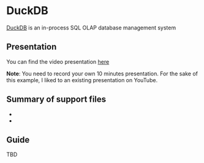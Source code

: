 # DuckDB

[DuckDB](https://duckdb.org/) is an in-process SQL OLAP database management system

## Presentation

You can find the video presentation [here](https://www.youtube.com/watch?v=nPDomZQ8jI4)

**Note**: You need to record your own 10 minutes presentation. For the sake of this example, I liked to an existing presentation on YouTube.

## Summary of support files

-
-

## Guide

TBD
